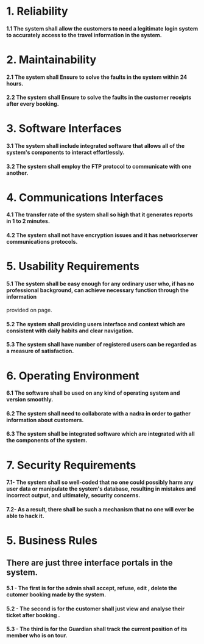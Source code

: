 # 1. Reliability

#### 1.1 The system shall allow the customers to need a legitimate login system to accurately access to the travel information in the system.

# 2. Maintainability

#### 2.1 The system shall Ensure to solve the faults in the system within 24 hours.
#### 2.2 The system shall Ensure to solve the faults in the customer receipts after every booking.


# 3. Software Interfaces

#### 3.1 The system shall include integrated software that allows all of the system's components to interact effortlessly.
#### 3.2 The system shall employ the FTP protocol to communicate with one another.

# 4. Communications Interfaces

#### 4.1 The transfer rate of the system shall so high that it generates reports in 1 to 2 minutes.
#### 4.2 The system shall not have encryption issues and it has networkserver communications protocols.

# 5. Usability Requirements

#### 5.1 The system shall be easy enough for any ordinary user who, if has no professional background, can achieve necessary function through the information
provided on page.
#### 5.2 The system shall providing users interface and context which are consistent with daily habits and clear navigation.
#### 5.3 The system shall have number of registered users can be regarded as a measure of satisfaction.

# 6. Operating Environment

#### 6.1 The software shall be used on any kind of operating system and version smoothly.
#### 6.2 The system shall need to collaborate with a nadra in order to gather information about customers.
#### 6.3 The system shall be integrated software which are integrated with all the components of the system.

# 7. Security Requirements

#### 7.1- The system shall so well-coded that no one could possibly harm any user data or manipulate the system's database, resulting in mistakes and incorrect output, and ultimately, security concerns.
#### 7.2- As a result, there shall be such a mechanism that no one will ever be able to hack it.

# 5. Business Rules

## There are just three interface portals in the system.

#### 5.1 - The first is for the admin shall accept, refuse, edit , delete the cutomer booking made by the system.
#### 5.2 - The second is for the customer shall just view and analyse their ticket after booking .
#### 5.3 - The third is for the Guardian shall track the current position of its member who is on tour.
